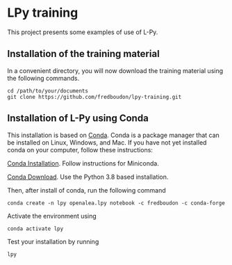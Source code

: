 # LPy training 

This project presents some examples of use of L-Py.

## Installation of the training material

In a convenient directory, you will now download the training material using the following commands.

    cd /path/to/your/documents
    git clone https://github.com/fredboudon/lpy-training.git


## Installation of L-Py using Conda


This installation is based on [Conda](https://conda.io). Conda is a package manager that can be installed on Linux, Windows, and Mac.
If you have not yet installed conda on your computer, follow these instructions:

[Conda Installation](https://conda.io/docs/user-guide/install/index.html). Follow instructions for Miniconda.

[Conda Download](https://conda.io/miniconda.html). Use the Python 3.8 based installation.

Then, after install of conda, run the following command 

    conda create -n lpy openalea.lpy notebook -c fredboudon -c conda-forge

Activate the environment using

    conda activate lpy
    
Test your installation by running

    lpy
    


